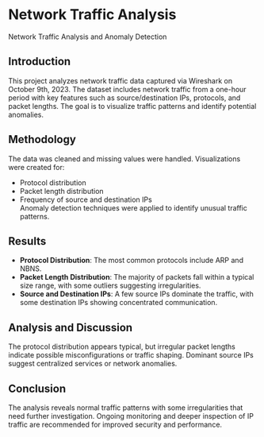 # Network Traffic Analysis
Network Traffic Analysis and Anomaly Detection

## Introduction
This project analyzes network traffic data captured via Wireshark on October 9th, 2023. The dataset includes network traffic from a one-hour period with key features such as source/destination IPs, protocols, and packet lengths. The goal is to visualize traffic patterns and identify potential anomalies.

## Methodology
The data was cleaned and missing values were handled. Visualizations were created for:
- Protocol distribution
- Packet length distribution
- Frequency of source and destination IPs  
Anomaly detection techniques were applied to identify unusual traffic patterns.

## Results
- **Protocol Distribution**: The most common protocols include ARP and NBNS.
- **Packet Length Distribution**: The majority of packets fall within a typical size range, with some outliers suggesting irregularities.
- **Source and Destination IPs**: A few source IPs dominate the traffic, with some destination IPs showing concentrated communication.

## Analysis and Discussion
The protocol distribution appears typical, but irregular packet lengths indicate possible misconfigurations or traffic shaping. Dominant source IPs suggest centralized services or network anomalies.

## Conclusion
The analysis reveals normal traffic patterns with some irregularities that need further investigation. Ongoing monitoring and deeper inspection of IP traffic are recommended for improved security and performance.
